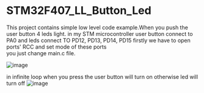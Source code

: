 # STM32F407_LL_Button_Led

This project contains simple low level code example.When you push the user button 4 leds light.
in my STM microcontroller user button connect to PA0  and leds connect TO PD12, PD13, PD14, PD15
firstly we have to open ports' RCC and set mode of these ports   
you just change main.c file.

![image](https://user-images.githubusercontent.com/75130493/147403192-92d707b0-8c78-42b2-9b3d-8adf7f37b9cf.png)

in infinite loop when you press the user button will turn on otherwise led will turn off
![image](https://user-images.githubusercontent.com/75130493/147403263-5bbaf5fb-6008-4fcd-8d96-b5e823e9bf14.png)




